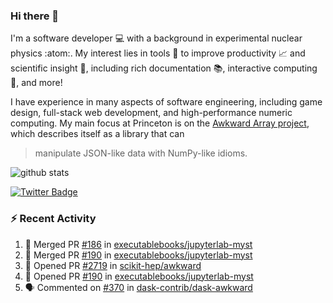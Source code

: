 ### Hi there 👋 

I'm a software developer 💻 with a background in experimental nuclear physics :atom:. My interest lies in tools :wrench: to improve productivity :chart_with_upwards_trend: and scientific insight :telescope:, including rich documentation 📚, interactive computing 🧮, and more! 

I have experience in many aspects of software engineering, including game design, full-stack web development, and high-performance numeric computing. My main focus at Princeton is on the [Awkward Array project](awkward-array.org/), which describes itself as a library that can 
> manipulate JSON-like data with NumPy-like idioms.

![github stats](https://github-readme-stats.vercel.app/api?username=agoose77&show_icons=true&hide_rank=true&hide_title=true&bg_color=30,e76445,904e95&text_color=efe3ec&icon_color=efe3ec)
<!--
**agoose77/agoose77** is a ✨ _special_ ✨ repository because its `README.md` (this file) appears on your GitHub profile.

Here are some ideas to get you started:

- 🔭 I’m currently working on ...
- 🌱 I’m currently learning ...
- 👯 I’m looking to collaborate on ...
- 🤔 I’m looking for help with ...
- 💬 Ask me about ...
- 📫 How to reach me: ...
- 😄 Pronouns: ...
- ⚡ Fun fact: ...
-->

[![Twitter Badge](https://img.shields.io/twitter/follow/agoose77?style=flat-square&logo=Twitter&logoColor=white&color=cornflowerblue)](https://twitter.com/agoose77)

### :zap: Recent Activity

<!--START_SECTION:activity-->
1. 🎉 Merged PR [#186](https://github.com/executablebooks/jupyterlab-myst/pull/186) in [executablebooks/jupyterlab-myst](https://github.com/executablebooks/jupyterlab-myst)
2. 🎉 Merged PR [#190](https://github.com/executablebooks/jupyterlab-myst/pull/190) in [executablebooks/jupyterlab-myst](https://github.com/executablebooks/jupyterlab-myst)
3. 💪 Opened PR [#2719](https://github.com/scikit-hep/awkward/pull/2719) in [scikit-hep/awkward](https://github.com/scikit-hep/awkward)
4. 💪 Opened PR [#190](https://github.com/executablebooks/jupyterlab-myst/pull/190) in [executablebooks/jupyterlab-myst](https://github.com/executablebooks/jupyterlab-myst)
5. 🗣 Commented on [#370](https://github.com/dask-contrib/dask-awkward/issues/370#issuecomment-1730158642) in [dask-contrib/dask-awkward](https://github.com/dask-contrib/dask-awkward)
<!--END_SECTION:activity-->
